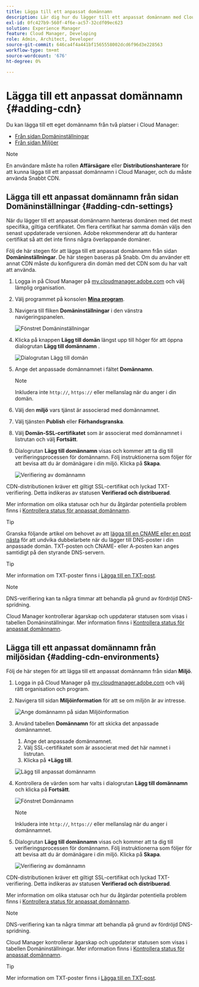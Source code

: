 ```yaml
---
title: Lägga till ett anpassat domännamn
description: Lär dig hur du lägger till ett anpassat domännamn med Cloud Manager.
exl-id: 0fc427b9-560f-4f6e-ac57-32cdf09ec623
solution: Experience Manager
feature: Cloud Manager, Developing
role: Admin, Architect, Developer
source-git-commit: 646ca4f4a441bf1565558002dcd6f96d3e228563
workflow-type: tm+mt
source-wordcount: '676'
ht-degree: 0%

---
```



# Lägga till ett anpassat domännamn {#adding-cdn}

Du kan lägga till ett eget domännamn från två platser i Cloud Manager:

* [Från sidan Domäninställningar](#adding-cdn-settings)
* [Från sidan Miljöer](#adding-cdn-environments)

>[!NOTE]
>
>En användare måste ha rollen **Affärsägare** eller **Distributionshanterare** för att kunna lägga till ett anpassat domännamn i Cloud Manager, och du måste använda Snabbt CDN.

## Lägga till ett anpassat domännamn från sidan Domäninställningar {#adding-cdn-settings}

När du lägger till ett anpassat domännamn hanteras domänen med det mest specifika, giltiga certifikatet. Om flera certifikat har samma domän väljs den senast uppdaterade versionen. Adobe rekommenderar att du hanterar certifikat så att det inte finns några överlappande domäner.

Följ de här stegen för att lägga till ett anpassat domännamn från sidan **Domäninställningar**. De här stegen baseras på Snabb. Om du använder ett annat CDN måste du konfigurera din domän med det CDN som du har valt att använda.

1. Logga in på Cloud Manager på [my.cloudmanager.adobe.com](https://my.cloudmanager.adobe.com/) och välj lämplig organisation.

1. Välj programmet på konsolen **[Mina program](/help/implementing/cloud-manager/navigation.md#my-programs)**.

1. Navigera till fliken **Domäninställningar** i den vänstra navigeringspanelen.

   ![Fönstret Domäninställningar](/help/implementing/cloud-manager/assets/cdn/cdn-create.png)

1. Klicka på knappen **Lägg till domän** längst upp till höger för att öppna dialogrutan **Lägg till domännamn** .

   ![Dialogrutan Lägg till domän](/help/implementing/cloud-manager/assets/cdn/add-cdn1.png)

1. Ange det anpassade domännamnet i fältet **Domännamn**.

   >[!NOTE]
   >
   >Inkludera inte `http://`, `https://` eller mellanslag när du anger i din domän.

1. Välj den **miljö** vars tjänst är associerad med domännamnet.

1. Välj tjänsten **Publish** eller **Förhandsgranska**.

1. Välj **Domän-SSL-certifikatet** som är associerat med domännamnet i listrutan och välj **Fortsätt**.

1. Dialogrutan **Lägg till domännamn** visas och kommer att ta dig till verifieringsprocessen för domännamn. Följ instruktionerna som följer för att bevisa att du är domänägare i din miljö. Klicka på **Skapa**.

   ![Verifiering av domännamn](/help/implementing/cloud-manager/assets/cdn/cdn-create6.png)

CDN-distributionen kräver ett giltigt SSL-certifikat och lyckad TXT-verifiering. Detta indikeras av statusen **Verifierad och distribuerad**.

Mer information om olika statusar och hur du åtgärdar potentiella problem finns i [Kontrollera status för anpassat domännamn](/help/implementing/cloud-manager/custom-domain-names/check-domain-name-status.md).

>[!TIP]
>
>Granska följande artikel om behovet av att [lägga till en CNAME eller en post nästa](/help/implementing/cloud-manager/custom-domain-names/configure-dns-settings.md) för att undvika dubbelarbete när du lägger till DNS-poster i din anpassade domän. TXT-posten och CNAME- eller A-posten kan anges samtidigt på den styrande DNS-servern.

>[!TIP]
>
>Mer information om TXT-poster finns i [Lägga till en TXT-post](/help/implementing/cloud-manager/custom-domain-names/add-text-record.md).

>[!NOTE]
>
>DNS-verifiering kan ta några timmar att behandla på grund av fördröjd DNS-spridning.
>
>Cloud Manager kontrollerar ägarskap och uppdaterar statusen som visas i tabellen Domäninställningar. Mer information finns i [Kontrollera status för anpassat domännamn](/help/implementing/cloud-manager/custom-domain-names/check-domain-name-status.md).

## Lägga till ett anpassat domännamn från miljösidan {#adding-cdn-environments}

Följ de här stegen för att lägga till ett anpassat domännamn från sidan **Miljö**.

1. Logga in på Cloud Manager på [my.cloudmanager.adobe.com](https://my.cloudmanager.adobe.com/) och välj rätt organisation och program.

1. Navigera till sidan **Miljöinformation** för att se om miljön är av intresse.

   ![Ange domännamn på sidan Miljöinformation](/help/implementing/cloud-manager/assets/cdn/cdn-create4.png)

1. Använd tabellen **Domännamn** för att skicka det anpassade domännamnet.

   1. Ange det anpassade domännamnet.
   1. Välj SSL-certifikatet som är associerat med det här namnet i listrutan.
   1. Klicka på **+Lägg till**.

   ![Lägg till anpassat domännamn](/help/implementing/cloud-manager/assets/cdn/cdn-create3.png)

1. Kontrollera de värden som har valts i dialogrutan **Lägg till domännamn** och klicka på **Fortsätt**.

   ![Fönstret Domännamn](/help/implementing/cloud-manager/assets/cdn/cdn-create5.png)

   >[!NOTE]
   >
   >Inkludera inte `http://`, `https://` eller mellanslag när du anger i domännamnet.

1. Dialogrutan **Lägg till domännamn** visas och kommer att ta dig till verifieringsprocessen för domännamn. Följ instruktionerna som följer för att bevisa att du är domänägare i din miljö. Klicka på **Skapa**.

   ![Verifiering av domännamn](/help/implementing/cloud-manager/assets/cdn/cdn-create6.png)

CDN-distributionen kräver ett giltigt SSL-certifikat och lyckad TXT-verifiering. Detta indikeras av statusen **Verifierad och distribuerad**.

Mer information om olika statusar och hur du åtgärdar potentiella problem finns i [Kontrollera status för anpassat domännamn](/help/implementing/cloud-manager/custom-domain-names/check-domain-name-status.md).

>[!NOTE]
>
>DNS-verifiering kan ta några timmar att behandla på grund av fördröjd DNS-spridning.
>
>Cloud Manager kontrollerar ägarskap och uppdaterar statusen som visas i tabellen Domäninställningar. Mer information finns i [Kontrollera status för anpassat domännamn](/help/implementing/cloud-manager/custom-domain-names/check-domain-name-status.md).

>[!TIP]
>
>Mer information om TXT-poster finns i [Lägga till en TXT-post](/help/implementing/cloud-manager/custom-domain-names/add-text-record.md).

